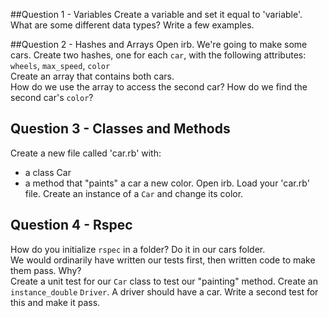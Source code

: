 ##Question 1 - Variables
Create a variable and set it equal to 'variable'.  
What are some different data types? Write a few examples.

##Question 2 - Hashes and Arrays
Open irb. We're going to make some cars.
Create two hashes, one for each `car`, with the following attributes: `wheels`, `max_speed`, `color`  
Create an array that contains both cars.  
How do we use the array to access the second car? How do we find the second car's `color`?

## Question 3 - Classes and Methods
Create a new file called 'car.rb' with:
 - a class Car
 - a method that "paints" a car a new color.
Open irb. Load your 'car.rb' file. Create an instance of a `Car` and change its color.

## Question 4 - Rspec
How do you initialize `rspec` in a folder? Do it in our cars folder.  
We would ordinarily have written our tests first, then written code to make them pass. Why?  
Create a unit test for our `Car` class to test our "painting" method.
Create an `instance_double` `Driver`. A driver should have a car. Write a second test for this and make it pass.
